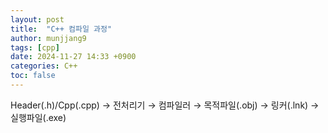```yaml
---
layout: post
title:  "C++ 컴파일 과정"
author: munjjang9
tags: [cpp]
date: 2024-11-27 14:33 +0900
categories: C++
toc: false
---
```

Header(.h)/Cpp(.cpp) → 전처리기 → 컴파일러 → 목적파일(.obj) → 링커(.lnk) → 실행파일(.exe)